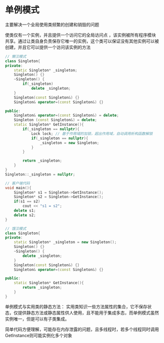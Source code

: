 单例模式
=======
主要解决一个全局使用类频繁的创建和销毁的问题

使类仅有一个实例，并且提供一个访问它的全局访问点 ，该实例被所有程序模块共享。通过让类自身负责保存它唯一的实例，这个类可以保证没有其他实例可以被创建，并且它可以提供一个访问该实例的方法
```cpp
// 懒汉模式
class Singleton{
private:
    static Singleton* _singleton;
    Singleton() {}
    ~Singleton() {
        if(_singleton)
            delete _singleton;
    }
    Singleton(const Singleton&) {}
    Singleton& operator=(const Singleton&) {}

public:
    Singleton& operator=(const Singleton&) = delete;
    Singleton (const Singleton&) = delete;
    static Singleton* GetInstance(){
        if(_singleton == nullptr){
            Lock lock; // 基于作用域的加锁，超出作用域，自动调用析构函数解锁
            if(_singleton == nullptr){
                _singleton = new Singleton;
            }
        }

        return _singleton;
    }
}
Singleton::_singleton = nullptr;

// 客户端代码
void main(){
    Singleton* s1 = Singleton->GetInstance();
    Singleton* s2 = Singleton->GetInstance();
    if(s1 == s2)
        cout << "s1 = s2";
    delete s1;
    delete s2;
}

// 饿汉模式
class Singleton{
private:
    static Singleton* _singleton = new Singleton();
    Singleton() {}
    ~Singleton() {
        delete _singleton;
    }
    Singleton(const Singleton&) {}
    Singleton& operator=(const Singleton&) {}

public:
    static Singleton* GetInstance(){
        return _singleton;
    }
}
```
单例模式与实用类的静态方法：
实用类知识一些方法属性的集合，它不保存状态，仅提供静态方法或静态属性供人使用，且不能用于集成多态，而单例模式虽然实例唯一，但是可以有子类集成。

简单代码方便理解，可能存在内存泄露的问题，且多线程时，若多个线程同时调用GetInstance则可能实例化多个对象

